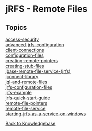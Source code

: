 # jRFS - Remote Files

## Topics

[access-security](./access-security/README.md)  
[advanced-jrfs-configuration](./advanced-jrfs-configuration/README.md)  
[client-connections](./client-connections/README.md)  
[configuration-files](./configuration-files/README.md)  
[creating-remote-pointers](./creating-remote-pointers/README.md)  
[creating-stub-files](./creating-stub-files/README.md)  
[jbase-remote-file-service-(jrfs)](./jbase-remote-file-service-(jrfs)/README.md)  
[jconnect-library](./jconnect-library/README.md)  
[jql-and-remote-files](./jql-and-remote-files/README.md)  
[jrfs-configuration-files](./jrfs-configuration-files/README.md)  
[jrfs-example](./jrfs-example/README.md)  
[jrfs-quick-start-guide](./jrfs-quick-start-guide/README.md)  
[remote-file-pointers](./remote-file-pointers/README.md)  
[remote-file-service](./remote-file-service/README.md)  
[starting-jrfs-as-a-service-on-windows](./starting-jrfs-as-a-service-on-windows/README.md)  

[Back to Knowledgebase](./../README.md)

  
<PageFooter />
